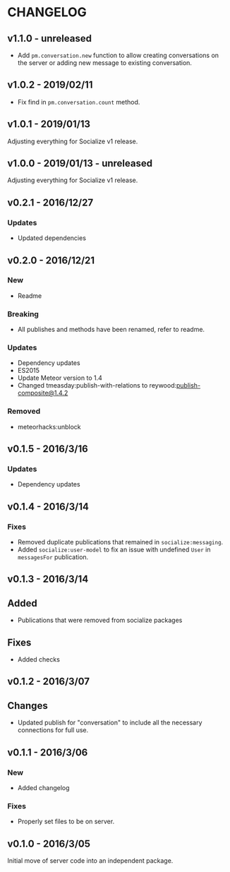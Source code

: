# CHANGELOG

## v1.1.0 - unreleased

*    Add `pm.conversation.new` function to allow creating conversations on the server or adding new message to existing conversation.

## v1.0.2 - 2019/02/11

*    Fix find in `pm.conversation.count` method.

## v1.0.1 - 2019/01/13

Adjusting everything for Socialize v1 release.

## v1.0.0 - 2019/01/13 - unreleased

Adjusting everything for Socialize v1 release.

## v0.2.1 - 2016/12/27

### Updates

*    Updated dependencies

## v0.2.0 - 2016/12/21

### New

*   Readme

### Breaking

*   All publishes and methods have been renamed, refer to readme.

### Updates

*   Dependency updates
*   ES2015
*   Update Meteor version to 1.4
*   Changed tmeasday:publish-with-relations to reywood:publish-composite@1.4.2


### Removed

*   meteorhacks:unblock

## v0.1.5 - 2016/3/16

### Updates

*   Dependency updates

## v0.1.4 - 2016/3/14

### Fixes

*   Removed duplicate publications that remained in `socialize:messaging`.
*   Added `socialize:user-model` to fix an issue with undefined `User` in `messagesFor` publication.

## v0.1.3 - 2016/3/14

## Added

*   Publications that were removed from socialize packages

## Fixes

*   Added checks

## v0.1.2 - 2016/3/07

## Changes

*   Updated publish for "conversation" to include all the necessary connections for full use.

## v0.1.1 - 2016/3/06

### New

*   Added changelog

### Fixes

*   Properly set files to be on server.

## v0.1.0 - 2016/3/05

Initial move of server code into an independent package.
